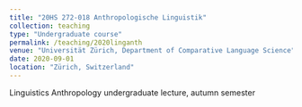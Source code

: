```yaml
---
title: "20HS 272-018 Anthropologische Linguistik"
collection: teaching
type: "Undergraduate course"
permalink: /teaching/2020linganth
venue: "Universität Zürich, Department of Comparative Language Science"
date: 2020-09-01
location: "Zürich, Switzerland"
---
```


Linguistics Anthropology undergraduate lecture, autumn semester
